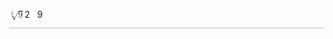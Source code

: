 <span class="katex"><span class="katex-mathml"><math xmlns="http://www.w3.org/1998/Math/MathML"><semantics><mrow><mroot><mn>9</mn><mn>2</mn></mroot></mrow><annotation encoding="application/x-tex">\sqrt[2]{9}</annotation></semantics></math></span><span class="katex-html" aria-hidden="true"><span class="base"><span class="strut" style="height:1.04em;vertical-align:-0.13278em;"></span><span class="mord sqrt"><span class="root"><span class="vlist-t"><span class="vlist-r"><span class="vlist" style="height:0.7868839999999999em;"><span style="top:-2.964664em;"><span class="pstrut" style="height:2.5em;"></span><span class="sizing reset-size6 size1 mtight"><span class="mord mtight"><span class="mord mtight">2</span></span></span></span></span></span></span></span><span class="vlist-t vlist-t2"><span class="vlist-r"><span class="vlist" style="height:0.90722em;"><span class="svg-align" style="top:-3em;"><span class="pstrut" style="height:3em;"></span><span class="mord" style="padding-left:0.833em;"><span class="mord">9</span></span></span><span style="top:-2.86722em;"><span class="pstrut" style="height:3em;"></span><span class="hide-tail" style="min-width:0.853em;height:1.08em;"><svg width='400em' height='1.08em' viewBox='0 0 400000 1080' preserveAspectRatio='xMinYMin slice'><path d='M95,702
c-2.7,0,-7.17,-2.7,-13.5,-8c-5.8,-5.3,-9.5,-10,-9.5,-14
c0,-2,0.3,-3.3,1,-4c1.3,-2.7,23.83,-20.7,67.5,-54
c44.2,-33.3,65.8,-50.3,66.5,-51c1.3,-1.3,3,-2,5,-2c4.7,0,8.7,3.3,12,10
s173,378,173,378c0.7,0,35.3,-71,104,-213c68.7,-142,137.5,-285,206.5,-429
c69,-144,104.5,-217.7,106.5,-221
l0 -0
c5.3,-9.3,12,-14,20,-14
H400000v40H845.2724
s-225.272,467,-225.272,467s-235,486,-235,486c-2.7,4.7,-9,7,-19,7
c-6,0,-10,-1,-12,-3s-194,-422,-194,-422s-65,47,-65,47z
M834 80h400000v40h-400000z'/></svg></span></span></span><span class="vlist-s">​</span></span><span class="vlist-r"><span class="vlist" style="height:0.13278em;"><span></span></span></span></span></span></span></span></span>